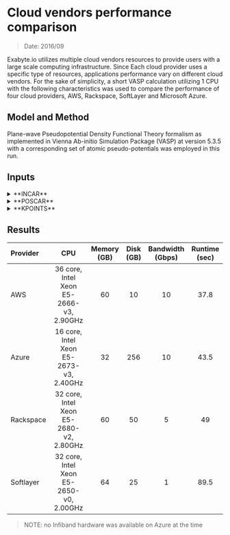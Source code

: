 # Cloud vendors performance comparison

> Date: 2016/09

Exabyte.io utilizes multiple cloud vendors resources to provide users with a large scale computing infrastructure. Since Each cloud provider uses a specific type of resources, applications performance vary on different cloud vendors. For the sake of simplicity, a short VASP calculation utilizing 1 CPU with the following characteristics was used to compare the performance of four cloud providers, AWS, Rackspace, SoftLayer and Microsoft Azure.

## Model and Method

Plane-wave Pseudopotential Density Functional Theory formalism as implemented in Vienna Ab-initio Simulation Package (VASP) at version 5.3.5 with a corresponding set of atomic pseudo-potentials was employed in this run.

## Inputs

<details markdown="1">
  <summary>**INCAR**</summary>

```fortran
SYSTEM = Si
!!
NWRITE = 2
IALGO = 48
NELM = 13
ENMAX = 140 eV
IALGO = -1
NELMIN = 3
NELMDL = 7
NSIM = 4
LREAL = .TRUE.
BMIX = 2.5
ISYM = 0
EDIFF = 1E-4
LWAVE = .FALSE.
LCHARG = .FALSE.
!!
NSW = 0
POTIM = 5.00
TEBEG = 423
!!
ISMEAR = 1
SIGMA = 0.1
EMIN = -15
EMAX = 0
```
</details>

<details markdown="1">
  <summary>**POSCAR**</summary>

```text
Silicon8
1.0
5.468728 0.000000 0.000000
0.000000 5.468728 0.000000
0.000000 0.000000 5.468728
Si
8
direct
0.250000 0.250000 0.250000 Si
0.750000 0.750000 0.250000 Si
0.500000 0.500000 0.000000 Si
0.000000 0.500000 0.500000 Si
0.250000 0.750000 0.750000 Si
0.000000 0.000000 0.000000 Si
0.750000 0.250000 0.750000 Si
0.500000 0.000000 0.500000 Si
```
</details>

<details markdown="1">
  <summary>**KPOINTS**</summary>

```text
Automatic mesh
0
Gamma
  8  8  8
  0.  0.  0.
```
</details>

## Results

|Provider  |CPU                                      |Memory (GB) |Disk (GB) |Bandwidth (Gbps) |Runtime (sec)|
|:---------|:---------------------------------------:|:---------:|:-------:|:--------------:|:---------------:|
|AWS       |36 core, Intel Xeon E5-2666-v3, 2.90GHz |60         |10       |10              |37.8             |
|Azure     |16 core, Intel Xeon E5-2673-v3, 2.40GHz |32         |256      |10              |43.5             |
|Rackspace |32 core, Intel Xeon E5-2680-v2, 2.80GHz |60         |50       |5               |49               |
|Softlayer |32 core, Intel Xeon E5-2650-v0, 2.00GHz |64         |25       |1               |89.5             |

> NOTE: no Infiband hardware was available on Azure at the time